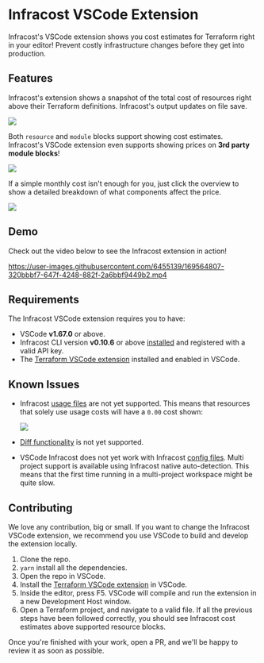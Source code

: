 # Infracost VSCode Extension

Infracost's VSCode extension shows you cost estimates for Terraform right in your editor! Prevent costly infrastructure changes before they get into production.

## Features

Infracost's extension shows a snapshot of the total cost of resources right above their Terraform definitions. Infracost's output updates on file save.

![](https://github.com/infracost/vscode-infracost/blob/master/.github/assets/resource-costs.gif?raw=true)

Both `resource` and `module` blocks support showing cost estimates. Infracost's VSCode extension even supports showing prices on **3rd party module blocks**! 


![](https://github.com/infracost/vscode-infracost/blob/master/.github/assets/module-support.gif?raw=true)

If a simple monthly cost isn't enough for you, just click the overview to show a detailed breakdown of what components affect the price.

![](https://github.com/infracost/vscode-infracost/blob/master/.github/assets/cost-webview.gif?raw=true)

## Demo

Check out the video below to see the Infracost extension in action!

https://user-images.githubusercontent.com/6455139/169564807-320bbbf7-647f-4248-882f-2a6bbf9449b2.mp4

## Requirements

The Infracost VSCode extension requires you to have:

* VSCode **v1.67.0** or above.
* Infracost CLI version **v0.10.6** or above [installed](https://www.infracost.io/docs) and registered with a valid API key.
* The [Terraform VSCode extension](https://marketplace.visualstudio.com/items?itemName=HashiCorp.terraform) installed and enabled in VSCode.

## Known Issues

* Infracost [usage files](https://www.infracost.io/docs/features/usage_based_resources/) are not yet supported. This means that resources that solely use usage costs will have a `0.00` cost shown:
  
  ![](https://github.com/infracost/vscode-infracost/blob/master/.github/assets/zero-cost.png?raw=true)
* [Diff functionality](https://www.infracost.io/docs/features/cli_commands/#diff) is not yet supported.
* VSCode Infracost does not yet work with Infracost [config files](https://www.infracost.io/docs/features/config_file/). Multi project support is available using Infracost native auto-detection.
  This means that the first time running in a multi-project workspace might be quite slow.

## Contributing

We love any contribution, big or small. If you want to change the Infracost VSCode extension, we recommend you use VSCode to build and develop the extension locally.

1. Clone the repo.
2. `yarn` install all the dependencies.
3. Open the repo in VSCode.
4. Install the [Terraform VSCode extension](https://marketplace.visualstudio.com/items?itemName=HashiCorp.terraform) in VSCode.
5. Inside the editor, press F5. VSCode will compile and run the extension in a new Development Host window.
6. Open a Terraform project, and navigate to a valid file. If all the previous steps have been followed correctly, you should see Infracost cost estimates above supported resource blocks.

Once you're finished with your work, open a PR, and we'll be happy to review it as soon as possible. 

